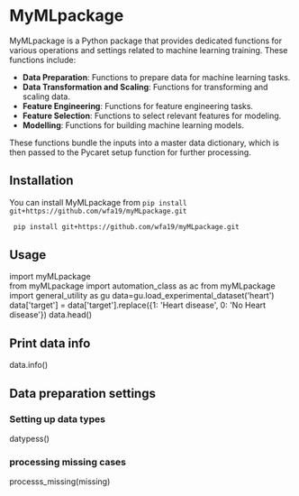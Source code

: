 # MyMLpackage

MyMLpackage is a Python package that provides dedicated functions for various operations and settings related to machine learning training. These functions include:

- **Data Preparation**: Functions to prepare data for machine learning tasks.
- **Data Transformation and Scaling**: Functions for transforming and scaling data.
- **Feature Engineering**: Functions for feature engineering tasks.
- **Feature Selection**: Functions to select relevant features for modeling.
- **Modelling**: Functions for building machine learning models.

These functions bundle the inputs into a master data dictionary, which is then passed to the Pycaret setup function for further processing.

## Installation

You can install MyMLpackage from `pip install git+https://github.com/wfa19/myMLpackage.git`

```bash
 pip install git+https://github.com/wfa19/myMLpackage.git
```
## Usage
import myMLpackage                                               
from myMLpackage import automation_class as ac
from myMLpackage import general_utility as gu
data=gu.load_experimental_dataset('heart')
data['target'] = data['target'].replace({1: 'Heart disease', 0: 'No Heart disease'})
data.head()
## Print data info
data.info()
## Data preparation settings 
### Setting up data types 
 datypess()
### processing missing cases
processs_missing(missing)

